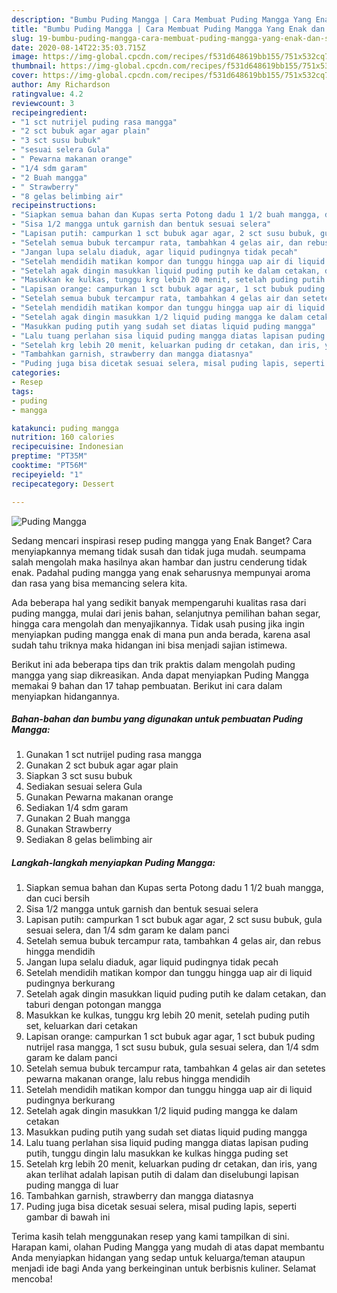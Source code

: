 ```yaml
---
description: "Bumbu Puding Mangga | Cara Membuat Puding Mangga Yang Enak dan Simpel"
title: "Bumbu Puding Mangga | Cara Membuat Puding Mangga Yang Enak dan Simpel"
slug: 19-bumbu-puding-mangga-cara-membuat-puding-mangga-yang-enak-dan-simpel
date: 2020-08-14T22:35:03.715Z
image: https://img-global.cpcdn.com/recipes/f531d648619bb155/751x532cq70/puding-mangga-foto-resep-utama.jpg
thumbnail: https://img-global.cpcdn.com/recipes/f531d648619bb155/751x532cq70/puding-mangga-foto-resep-utama.jpg
cover: https://img-global.cpcdn.com/recipes/f531d648619bb155/751x532cq70/puding-mangga-foto-resep-utama.jpg
author: Amy Richardson
ratingvalue: 4.2
reviewcount: 3
recipeingredient:
- "1 sct nutrijel puding rasa mangga"
- "2 sct bubuk agar agar plain"
- "3 sct susu bubuk"
- "sesuai selera Gula"
- " Pewarna makanan orange"
- "1/4 sdm garam"
- "2 Buah mangga"
- " Strawberry"
- "8 gelas belimbing air"
recipeinstructions:
- "Siapkan semua bahan dan Kupas serta Potong dadu 1 1/2 buah mangga, dan cuci bersih"
- "Sisa 1/2 mangga untuk garnish dan bentuk sesuai selera"
- "Lapisan putih: campurkan 1 sct bubuk agar agar, 2 sct susu bubuk, gula sesuai selera, dan 1/4 sdm garam ke dalam panci"
- "Setelah semua bubuk tercampur rata, tambahkan 4 gelas air, dan rebus hingga mendidih"
- "Jangan lupa selalu diaduk, agar liquid pudingnya tidak pecah"
- "Setelah mendidih matikan kompor dan tunggu hingga uap air di liquid pudingnya berkurang"
- "Setelah agak dingin masukkan liquid puding putih ke dalam cetakan, dan taburi dengan potongan mangga"
- "Masukkan ke kulkas, tunggu krg lebih 20 menit, setelah puding putih set, keluarkan dari cetakan"
- "Lapisan orange: campurkan 1 sct bubuk agar agar, 1 sct bubuk puding nutrijel rasa mangga, 1 sct susu bubuk, gula sesuai selera, dan 1/4 sdm garam ke dalam panci"
- "Setelah semua bubuk tercampur rata, tambahkan 4 gelas air dan setetes pewarna makanan orange, lalu rebus hingga mendidih"
- "Setelah mendidih matikan kompor dan tunggu hingga uap air di liquid pudingnya berkurang"
- "Setelah agak dingin masukkan 1/2 liquid puding mangga ke dalam cetakan"
- "Masukkan puding putih yang sudah set diatas liquid puding mangga"
- "Lalu tuang perlahan sisa liquid puding mangga diatas lapisan puding putih, tunggu dingin lalu masukkan ke kulkas hingga puding set"
- "Setelah krg lebih 20 menit, keluarkan puding dr cetakan, dan iris, yang akan terlihat adalah lapisan putih di dalam dan diselubungi lapisan puding mangga di luar"
- "Tambahkan garnish, strawberry dan mangga diatasnya"
- "Puding juga bisa dicetak sesuai selera, misal puding lapis, seperti gambar di bawah ini"
categories:
- Resep
tags:
- puding
- mangga

katakunci: puding mangga 
nutrition: 160 calories
recipecuisine: Indonesian
preptime: "PT35M"
cooktime: "PT56M"
recipeyield: "1"
recipecategory: Dessert

---
```



![Puding Mangga](https://img-global.cpcdn.com/recipes/f531d648619bb155/751x532cq70/puding-mangga-foto-resep-utama.jpg)

Sedang mencari inspirasi resep puding mangga yang Enak Banget? Cara menyiapkannya memang tidak susah dan tidak juga mudah. seumpama salah mengolah maka hasilnya akan hambar dan justru cenderung tidak enak. Padahal puding mangga yang enak seharusnya mempunyai aroma dan rasa yang bisa memancing selera kita.

Ada beberapa hal yang sedikit banyak mempengaruhi kualitas rasa dari puding mangga, mulai dari jenis bahan, selanjutnya pemilihan bahan segar, hingga cara mengolah dan menyajikannya. Tidak usah pusing jika ingin menyiapkan puding mangga enak di mana pun anda berada, karena asal sudah tahu triknya maka hidangan ini bisa menjadi sajian istimewa.




Berikut ini ada beberapa tips dan trik praktis dalam mengolah puding mangga yang siap dikreasikan. Anda dapat menyiapkan Puding Mangga memakai 9 bahan dan 17 tahap pembuatan. Berikut ini cara dalam menyiapkan hidangannya.

<!--inarticleads1-->

##### Bahan-bahan dan bumbu yang digunakan untuk pembuatan Puding Mangga:

1. Gunakan 1 sct nutrijel puding rasa mangga
1. Gunakan 2 sct bubuk agar agar plain
1. Siapkan 3 sct susu bubuk
1. Sediakan sesuai selera Gula
1. Gunakan  Pewarna makanan orange
1. Sediakan 1/4 sdm garam
1. Gunakan 2 Buah mangga
1. Gunakan  Strawberry
1. Sediakan 8 gelas belimbing air




<!--inarticleads2-->

##### Langkah-langkah menyiapkan Puding Mangga:

1. Siapkan semua bahan dan Kupas serta Potong dadu 1 1/2 buah mangga, dan cuci bersih
1. Sisa 1/2 mangga untuk garnish dan bentuk sesuai selera
1. Lapisan putih: campurkan 1 sct bubuk agar agar, 2 sct susu bubuk, gula sesuai selera, dan 1/4 sdm garam ke dalam panci
1. Setelah semua bubuk tercampur rata, tambahkan 4 gelas air, dan rebus hingga mendidih
1. Jangan lupa selalu diaduk, agar liquid pudingnya tidak pecah
1. Setelah mendidih matikan kompor dan tunggu hingga uap air di liquid pudingnya berkurang
1. Setelah agak dingin masukkan liquid puding putih ke dalam cetakan, dan taburi dengan potongan mangga
1. Masukkan ke kulkas, tunggu krg lebih 20 menit, setelah puding putih set, keluarkan dari cetakan
1. Lapisan orange: campurkan 1 sct bubuk agar agar, 1 sct bubuk puding nutrijel rasa mangga, 1 sct susu bubuk, gula sesuai selera, dan 1/4 sdm garam ke dalam panci
1. Setelah semua bubuk tercampur rata, tambahkan 4 gelas air dan setetes pewarna makanan orange, lalu rebus hingga mendidih
1. Setelah mendidih matikan kompor dan tunggu hingga uap air di liquid pudingnya berkurang
1. Setelah agak dingin masukkan 1/2 liquid puding mangga ke dalam cetakan
1. Masukkan puding putih yang sudah set diatas liquid puding mangga
1. Lalu tuang perlahan sisa liquid puding mangga diatas lapisan puding putih, tunggu dingin lalu masukkan ke kulkas hingga puding set
1. Setelah krg lebih 20 menit, keluarkan puding dr cetakan, dan iris, yang akan terlihat adalah lapisan putih di dalam dan diselubungi lapisan puding mangga di luar
1. Tambahkan garnish, strawberry dan mangga diatasnya
1. Puding juga bisa dicetak sesuai selera, misal puding lapis, seperti gambar di bawah ini




Terima kasih telah menggunakan resep yang kami tampilkan di sini. Harapan kami, olahan Puding Mangga yang mudah di atas dapat membantu Anda menyiapkan hidangan yang sedap untuk keluarga/teman ataupun menjadi ide bagi Anda yang berkeinginan untuk berbisnis kuliner. Selamat mencoba!
